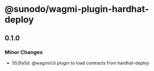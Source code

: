 # @sunodo/wagmi-plugin-hardhat-deploy

## 0.1.0

### Minor Changes

-   553fa5d: @wagmi/cli plugin to load contracts from hardhat-deploy
